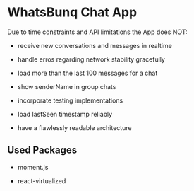 # WhatsBunq Chat App

Due to time constraints and API limitations the App does NOT:

- receive new conversations and messages in realtime

- handle erros regarding network stability gracefully

- load more than the last 100 messages for a chat

- show senderName in group chats

- incorporate testing implementations

- load lastSeen timestamp reliably

- have a flawlessly readable architecture

## Used Packages

- moment.js

- react-virtualized
